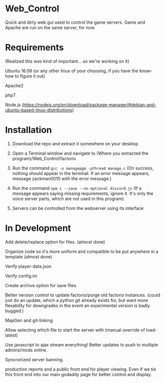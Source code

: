 # Web_Control
Quick and dirty web gui used to control the game servers. Game and Apache are run on the same server, for now.

# Requirements
(Realized this was kind of important... so we're working on it)

Ubuntu 16.06 (or any other linux of your choosing, if you have the know-how to figure it out)

Apache2

php7

Node.js (https://nodejs.org/en/download/package-manager/#debian-and-ubuntu-based-linux-distributions)

# Installation

1) Download the repo and extract it somewhere on your desktop

2) Open a Terminal window and navigate to (Where you extracted the program)/Web_Control/factorio

3) Run the command `gcc -o managepgm -pthread manage.c` (On success, nothing should appear in the terminal. If an error message appears, message zackman0010 with the error message.)

4) Run the command `npm i --save --no-optional discord.js` (If a message appears saying missing requirements, ignore it. It's only the voice server parts, which are not used in this program)

5) Servers can be controlled from the webserver using its interface

# In Development
Add delete/replace option for files. (almost done)

Organize code so it's more uniform and compatible to be put anywhere in a template (almost done)

Verify player-data.json

Verify config.ini

Create archive option for save files.

Better version control to update factorio/purge old factorio instances. (could just do an update, which a python git already exists for, but want more flexability for downgrades in the event an experimental version is badly bugged.)

MapGen and git-linking

Allow selecting which file to start the server with (manual override of load-latest)

Use javascript to ajax stream everything! Better updates to push to multiple admins/mods online.

Syncronized server banning.

production reports and a public front end for player viewing. Even if we tie this front end into our main godaddy page for better control and display.

